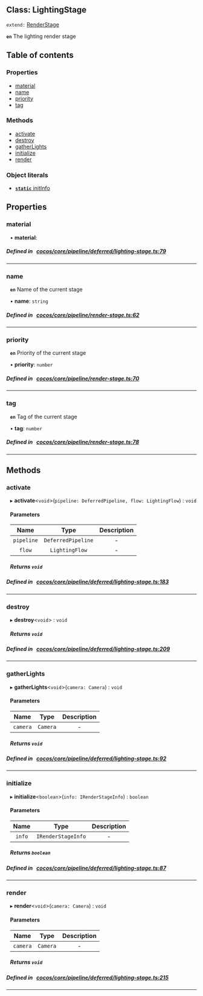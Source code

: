 
## Class: LightingStage


`extend:`
[RenderStage](docs/en/pipeline/Class/RenderStage.md)










**`en`** The lighting render stage


<div class="table-of-content">
<h2>Table of contents</h2>


### Properties

- [ material](#material)
- [ name](#name)
- [ priority](#priority)
- [ tag](#tag)

### Methods

- [ activate](#activate)
- [ destroy](#destroy)
- [ gatherLights](#gatherLights)
- [ initialize](#initialize)
- [ render](#render)

### Object literals

- [ **`static`**  initInfo](#initInfo)
</div>

## Properties


### material
<div style="margin-left: 10px;">




•  **material**:
 
</div>

##### Defined in &nbsp;   [cocos/core/pipeline/deferred/lighting-stage.ts:79](https://github.com/cocos-creator/engine/blob/c7bf6b8a9/cocos/core/pipeline/deferred/lighting-stage.ts#L79)&nbsp;


___


### name
<div style="margin-left: 10px;">



**`en`** Name of the current stage




•  **name**:
 ``string`` 
</div>

##### Defined in &nbsp;   [cocos/core/pipeline/render-stage.ts:62](https://github.com/cocos-creator/engine/blob/c7bf6b8a9/cocos/core/pipeline/render-stage.ts#L62)&nbsp;


___


### priority
<div style="margin-left: 10px;">



**`en`** Priority of the current stage




•  **priority**:
 ``number`` 
</div>

##### Defined in &nbsp;   [cocos/core/pipeline/render-stage.ts:70](https://github.com/cocos-creator/engine/blob/c7bf6b8a9/cocos/core/pipeline/render-stage.ts#L70)&nbsp;


___


### tag
<div style="margin-left: 10px;">



**`en`** Tag of the current stage




•  **tag**:
 ``number`` 
</div>

##### Defined in &nbsp;   [cocos/core/pipeline/render-stage.ts:78](https://github.com/cocos-creator/engine/blob/c7bf6b8a9/cocos/core/pipeline/render-stage.ts#L78)&nbsp;


___

<!---->
## Methods

### activate

<div style="margin-left: 10px;">

▸   **activate**<`void`\>(`pipeline: DeferredPipeline, flow: LightingFlow`) : `void`



#### Parameters

| Name | Type | Description |
| :------: | :------: | :------: |
| `pipeline` | `DeferredPipeline` | - |
| `flow` | `LightingFlow` | - |


##### Returns `void`
</div>

##### Defined in &nbsp;   [cocos/core/pipeline/deferred/lighting-stage.ts:183](https://github.com/cocos-creator/engine/blob/c7bf6b8a9/cocos/core/pipeline/deferred/lighting-stage.ts#L183)&nbsp;
___
### destroy

<div style="margin-left: 10px;">

▸   **destroy**<`void`\> : `void`




##### Returns `void`
</div>

##### Defined in &nbsp;   [cocos/core/pipeline/deferred/lighting-stage.ts:209](https://github.com/cocos-creator/engine/blob/c7bf6b8a9/cocos/core/pipeline/deferred/lighting-stage.ts#L209)&nbsp;
___
### gatherLights

<div style="margin-left: 10px;">

▸   **gatherLights**<`void`\>(`camera: Camera`) : `void`



#### Parameters

| Name | Type | Description |
| :------: | :------: | :------: |
| `camera` | `Camera` | - |


##### Returns `void`
</div>

##### Defined in &nbsp;   [cocos/core/pipeline/deferred/lighting-stage.ts:92](https://github.com/cocos-creator/engine/blob/c7bf6b8a9/cocos/core/pipeline/deferred/lighting-stage.ts#L92)&nbsp;
___
### initialize

<div style="margin-left: 10px;">

▸   **initialize**<`boolean`\>(`info: IRenderStageInfo`) : `boolean`



#### Parameters

| Name | Type | Description |
| :------: | :------: | :------: |
| `info` | `IRenderStageInfo` | - |


##### Returns `boolean`
</div>

##### Defined in &nbsp;   [cocos/core/pipeline/deferred/lighting-stage.ts:87](https://github.com/cocos-creator/engine/blob/c7bf6b8a9/cocos/core/pipeline/deferred/lighting-stage.ts#L87)&nbsp;
___
### render

<div style="margin-left: 10px;">

▸   **render**<`void`\>(`camera: Camera`) : `void`



#### Parameters

| Name | Type | Description |
| :------: | :------: | :------: |
| `camera` | `Camera` | - |


##### Returns `void`
</div>

##### Defined in &nbsp;   [cocos/core/pipeline/deferred/lighting-stage.ts:215](https://github.com/cocos-creator/engine/blob/c7bf6b8a9/cocos/core/pipeline/deferred/lighting-stage.ts#L215)&nbsp;
___
<!---->
<!---->



